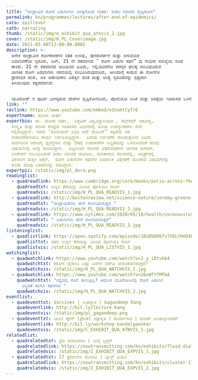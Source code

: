 ```yaml
---
title: "ಸಾಂಕ್ರಾಮಿಕ ರೋಗ ಪಿಡುಗುಗಳು ಅಂತ್ಯಗೊಂಡ ನಂತರ: ಶೀತಲ ಸಮರದ ದೃಷ್ಟಿಕೋನ"
permalink: kn/programmes/lectures/after-end-of-epidemics/
cata: spillover
catb: narrating
thumb: /static/img/e_exhibit_qua_atnvis_2.jpg
cover: /static/img/H_PL_Coverimage.jpg
date: 2021-05-08T13:00:00.000Z
description: >-
  ಅನೇಕ ಸಾಂಕ್ರಾಮಿಕ ರೋಗಕಾರಕಗಳ ಸತತ ಉಳಿವು, ಪುನರಾವರ್ತನೆ ಮತ್ತು ಅನುವಂಶಿಕ
  ಬದಲಾವಣೆಯ ಸ್ವರೂಪ, ಹೀಗೆ, 21 ನೇ ಶತಮಾನದ ʼ ರೋಗ ಪಿಡುಗು ಕಥನ” ವು ಗಂಭೀರ ಸಮಸ್ಯೆಯ ರೂಪ
  ತಾಳಿದೆ. 21 ನೇ ಶತಮಾನದ ಆದಿಯಿಂದ ಹಿಡಿದು, ಇಲ್ಲಿಯವರೆಗೂ ಪರಸ್ಪರ ಘನಿಷ್ಠ ಸಂಬಂಧವಿರುವ
  ಜಾಗತಿಕ ರೋಗ ಪಿಡುಗುಗಳು ಸರಣಿಯಲ್ಲಿ ಸಂಭವಿಸಿರುವುದರಿಂದ, ಆಗಿಂದಾಗ್ಗೆ ಕಾಡುವ ಈ ರೋಗಗಳ
  ಪ್ರಾರಂಭಿಕ ಹಂತ, ಅತಿ ಅಪಾಯಕಾರಿ ವಿಪತ್ತಿನ ಹಂತ ಮತ್ತು ಅಂತ್ಯ ಸ್ವರೂಪವನ್ನು ಸ್ಪಷ್ಟವಾಗಿ
  ತಿಳಿಯುವುದು ಕಷ್ಟಕರವಾಗಿದೆ. 


  ಯೂರೋಪ್‌ ನ‌ ಪೂರ್ವ ಭಾಗಕ್ಕಿರುವ ದೇಶಗಳ ದೃಷ್ಟಿಕೋನದಿಂದ, ಪೋಲಿಯೋ ಲಸಿಕೆ ಮತ್ತು ಚಿಕಿತ್ಸೆಯ ಇತಿಹಾಸದ ಒಳನೋಟ ಮತ್ತು ವಿಮರ್ಶೆಯು, ರೋಗ ಪಿಡುಗಿನ ಅಂತ್ಯವನ್ನು ನಿರ್ಧರಿಸಲು ಸಹಕಾರಿಯಾಗ ಬಹುದು. ಯಾವಾಗ, ಹೇಗೆ ಮತ್ತು ಎಂಥವರಿಗೆ ಈ ರೋಗಗಳು ತಗಲುವುದಿಲ್ಲ, ರೋಗ ಪಿಡುಗಿನ ಅಂತ್ಯ ಹೇಗೆ ಮತ್ತು ತದನಂತರದ ಸ್ಥಿತಿ ಏನು ಎಂಬುದರ ಬಗೆಗೆ ಡಾ.ಡೋರಾ ವರ್ಘ ಉಪನ್ಯಾಸ ನೀಡಲಿದ್ದಾರೆ.
link: ""
reclink: https://www.youtube.com/embed/e1nxmtCyTrE
expertname: ಡೋರಾ ವಾರ್ಘ
expertbio: ಡಾ. ಡೋರಾ ವರ್ಘ,  ಎಕ್ಸೆಟರ್‌ ವಿಶ್ವವಿದ್ಯಾಲಯದ , ವೆಲ್ಲ್‌ಕಮ್ ಆರೋಗ್ಯ,
  ಸಂಸ್ಕೃತಿ ಮತ್ತು ಪರಿಸರ‌ ಕೇಂದ್ರದ ಇತಿಹಾಸದ ವಿಭಾಗದಲ್ಲಿ ಹಿರಿಯ ಉಪನ್ಯಾಸಕರಾಗಿ ಸೇವೆ
  ಸಲ್ಲಿಸುತ್ತಿದ್ದಾರೆ. ಇವರು ʼಸೋಶಿಯಲ್‌ ಹಿಸ್ಟರಿ ಆಫ್‌ ಮೆಡಿಸಿನ್”‌ ಪತ್ರಿಕೆಯ ಸಹ
  ಸಂಪಾದಕರಾಗಿಯೂ ಕಾರ್ಯ ನಿರ್ವಹಿಸುತ್ತಿದ್ದಾರೆ.  ಪಿಡುವು ನಿರ್ವಹಣಾ ರಾಜತಂತ್ರದಿಂದ ಹಿಡಿದು
  ಸಾರ್ವಜನಿಕ ಆರೋಗ್ಯ ವ್ಯವಸ್ಥೆಗಳು ಮತ್ತು ಔಷಧ ಉಪಚಾರಗಳ ಲಭ್ಯತೆಯನ್ನು ಒಳಗೊಂಡಂತೆ ಹಲವು
  ವಿಷಯಗಳಲ್ಲಿ ಆಸಕ್ತಿ ಹೊಂದಿದ್ದಾರೆ.  ಡಿಫ್ತೀರಿಯಾ ರೋಗದ ವಿಷರೋಧಕಗಳ ಜಾಗತಿಕ ಸಂರಚನೆ,
  ಲಸಿಕೆಗಳಿಗೆ ಸಂಬಂಧಿಸಿದಂತೆ ಶೀತಲ ಸಮರದ ರಾಜನೀತಿ, ಸಮತಾವಾದಿ ಪರಿಸರದಲ್ಲಿ, ಆಸ್ಪತ್ರೆಗಳಲ್ಲಿ
  ವಿಕಲಾಂಗ ಮಕ್ಕಳ ಆರೈಕೆ,  ರೋಗ ಪಿಡುಗುಗಳ ಕಥನಗಳ ಐತಿಹಾಸಿಕ ವಿಶ್ಲೇಷಣೆ ಮುಂತಾದ ವಿಷಯಗಳನ್ನು
  ಕುರಿತು ಹಲವು ಬರಹಗಳನ್ನು ರಚಿಸಿದ್ದಾರೆ.
expertpic: /static/img/pl_dora.png
readinglist:
  - quadreadlink: https://www.cambridge.org/core/books/polio-across-the-iron-curtain/883EE15249730CF62FC95A52F555096C#fndtn-information
    quadreadtxt: ಉಕ್ಕಿನ ತೆರೆಯನ್ನು ಮೀರಿದ ಪೋಲಿಯೊ ರೋಗ
    quadreadvis: /static/img/H_PL_QUA_READVIS_1.jpg
  - quadreadlink: http://bostonreview.net/science-nature/jeremy-greene-dora-vargha-how-epidemics-end
    quadreadtxt: "ಸಾಂಕ್ರಾಮಿಕಗಳು ಹೇಗೆ ಕೊನೆಯಾಗುತ್ತವೆ "
    quadreadvis: /static/img/H_PL_QUA-READVIS_2.jpg
  - quadreadlink: https://www.nytimes.com/2020/05/10/health/coronavirus-plague-pandemic-history.html
    quadreadtxt: " ಪಿಡುಗುಗಳು ಹೇಗೆ ಕೊನೆಯಾಗುತ್ತವೆ"
    quadreadvis: /static/img/H_PL_QUA_READVIS_3.jpg
listeninglist:
  - quadlistlink: https://open.spotify.com/episode/1BsDbDO6fv7XbLYHeD4LXy?si=7i8f1dcfT4ORl9_-o9aELg
    quadlisttxt: ವರ್ಘ ಉಕ್ಕಿನ ತೆರೆಯನ್ನು ಮೀರಿದ ಪೋಲಿಯೊ ರೋಗ
    quadlistvis: /static/img/H_PL_QUA_LISTVIS_1.jpg
watchinglist:
  - quadwatchlink: https://www.youtube.com/watch?v=J_y_i8tvkb4
    quadwatchtxt: ಕರೋನ ವೈರಾಣು ಎಷ್ಟು ದಿನಗಳ ವರೆಗೂ ಜೀವಂತವಾಗಿರುತ್ತದೆ?
    quadwatchvis: /static/img/H_PL_QUA_WATCHVIS_1.jpg
  - quadwatchlink: https://www.youtube.com/watch?v=26uWfY7MFbA
    quadwatchtxt: "ಸಧ್ಯದಲ್ಲಿ ಕೊನೆ ಕಾಣುತ್ತಿಲ್ಲ? ಆಧುನಿಕ ಯೂರೋಪಿನಲ್ಲಿ ರೋಗ ಪಿಡುಗಿನ
      ಅಸ್ಥಿರತೆ ಹಾಗೂ ಕಥನಗಳು "
    quadwatchvis: /static/img/H_PL_QUA_WATCHVIS_2.jpg
eventlist:
  - quadeventtxt: Vaccines | ಉಪನ್ಯಾಸ | Gagandeep Kang
    quadeventlink: http://bit.ly/lecture-kang
    quadeventvis: /static/img/pl_gagandeep.png
  - quadeventtxt: ಬಾಂಬೆ ಪ್ಲೇಗ್‌ (ಪ್ರೇರಿತ) ಚಿತ್ರಾಕೃತಿ | ಕಾರ್ಯಾಗಾರ | ರಂಜಿತ್‌ ಖಂಡಾಲ್ಗಾಂವಕರ್‌
    quadeventlink: http://bit.ly/workshop-kandalgaonkar
    quadeventvis: /static/img/C_EXHIBIT_QUA_ATNVIS_1.jpg
relatedlist:
  - quadrelatedtxt: ದ್ರವ ಸಂವಾದಗಳು | ಬಾಸ್ಸೆ ಸ್ಟಿಟ್ಜೆನ್‌
    quadrelatedlink: https://nowtransmitting.com/kn/exhibits/fluid-dialogues/
    quadrelatedvis: /static/img/I_EXHIBIT_QUA_EXPVIS_1.jpg
  - quadrelatedtxt: 17 ಪ್ರಕರಣಗಳ ಹೊನಲು | ಬ್ಲಾಸ್ಟ್‌ ಥಿಯರಿ
    quadrelatedlink: https://nowtransmitting.com/kn/exhibits/cluster-17-cases/
    quadrelatedvis: /static/img/I_EXHIBIT_QUA_EXPVIS_2.jpg
---
```


